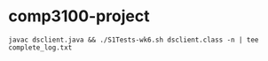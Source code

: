 # comp3100-project

    javac dsclient.java && ./S1Tests-wk6.sh dsclient.class -n | tee complete_log.txt




